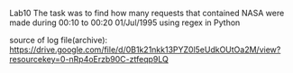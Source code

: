 Lab10
The task was to find how many requests that contained NASA were made during 00:10 to 00:20 01/Jul/1995 using regex in Python

source of log file(archive):
https://drive.google.com/file/d/0B1k21nkk13PYZ0l5eUdkOUtOa2M/view?resourcekey=0-nRp4oErzb90C-ztfeqp9LQ